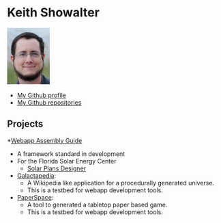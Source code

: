 # Keith Showalter

![beach](/assets/beach_small.jpeg)

* [My Github profile](https://github.com/kshowalter)
* [My Github repositories](https://github.com/kshowalter?tab=repositories)

## Projects

*[Webapp Assembly Guide](https://github.com/kshowalter/Webapp-Assembly-Guide)
  * A framework standard in development
* For the Florida Solar Energy Center
  * [Solar Plans Designer](https://github.com/FSEC/SPD)
* [Galactapedia](https://github.com/kshowalter/galactipedia):
  * A Wikipedia like application for a procedurally generated universe.
  * This is a testbed for webapp development tools.
* [PaperSpace](https://github.com/kshowalter/PaperSpace):
  * A tool to generated a tabletop paper based game.
  * This is a testbed for webapp development tools.
